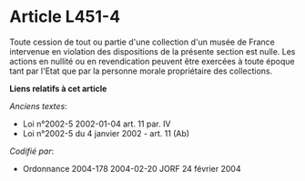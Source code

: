 # Article L451-4

Toute cession de tout ou partie d'une collection d'un musée de France intervenue en violation des dispositions de la présente
section est nulle. Les actions en nullité ou en revendication peuvent être exercées à toute époque tant par l'Etat que par la
personne morale propriétaire des collections.

**Liens relatifs à cet article**

_Anciens textes_:

  - Loi n°2002-5 2002-01-04 art. 11 par. IV
  - Loi n°2002-5 du 4 janvier 2002 - art. 11 (Ab)

_Codifié par_:

  - Ordonnance 2004-178 2004-02-20 JORF 24 février 2004
